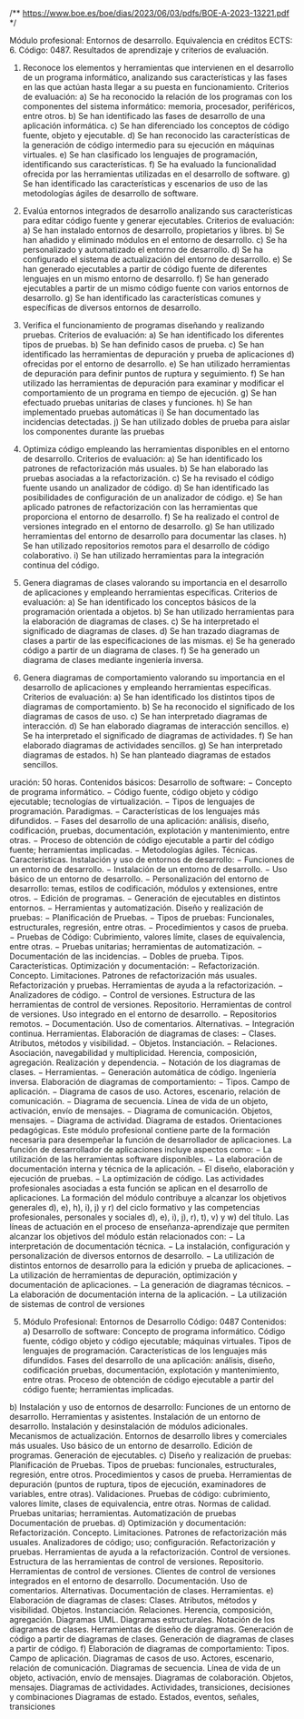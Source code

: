 /** https://www.boe.es/boe/dias/2023/06/03/pdfs/BOE-A-2023-13221.pdf */

Módulo profesional: Entornos de desarrollo.
Equivalencia en créditos ECTS: 6.
Código: 0487.
Resultados de aprendizaje y criterios de evaluación.
1. Reconoce los elementos y herramientas que intervienen en el desarrollo de un programa informático, analizando sus características y las fases en las que actúan hasta llegar a su puesta en funcionamiento.
Criterios de evaluación:
a) Se ha reconocido la relación de los programas con los componentes del sistema informático: memoria, procesador, periféricos, entre otros.
b) Se han identificado las fases de desarrollo de una aplicación informática.
c) Se han diferenciado los conceptos de código fuente, objeto y ejecutable.
d) Se han reconocido las características de la generación de código intermedio para su ejecución en máquinas virtuales.
e) Se han clasificado los lenguajes de programación, identificando sus características.
f) Se ha evaluado la funcionalidad ofrecida por las herramientas utilizadas en el desarrollo de software.
g) Se han identificado las características y escenarios de uso de las metodologías ágiles de desarrollo de software.

2. Evalúa entornos integrados de desarrollo analizando sus características para editar código fuente y generar ejecutables.
Criterios de evaluación:
a) Se han instalado entornos de desarrollo, propietarios y libres.
b) Se han añadido y eliminado módulos en el entorno de desarrollo.
c) Se ha personalizado y automatizado el entorno de desarrollo.
d) Se ha configurado el sistema de actualización del entorno de desarrollo.
e) Se han generado ejecutables a partir de código fuente de diferentes lenguajes en un mismo entorno de desarrollo.
f) Se han generado ejecutables a partir de un mismo código fuente con varios entornos de desarrollo.
g) Se han identificado las características comunes y específicas de diversos entornos de desarrollo.

3. Verifica el funcionamiento de programas diseñando y realizando pruebas.
Criterios de evaluación:
a) Se han identificado los diferentes tipos de pruebas.
b) Se han definido casos de prueba.
c) Se han identificado las herramientas de depuración y prueba de aplicaciones
d) ofrecidas por el entorno de desarrollo.
e) Se han utilizado herramientas de depuración para definir puntos de ruptura y seguimiento.
f) Se han utilizado las herramientas de depuración para examinar y modificar
el comportamiento de un programa en tiempo de ejecución.
g) Se han efectuado pruebas unitarias de clases y funciones.
h) Se han implementado pruebas automáticas
i) Se han documentado las incidencias detectadas.
j) Se han utilizado dobles de prueba para aislar los componentes durante las pruebas


4. Optimiza código empleando las herramientas disponibles en el entorno de
desarrollo.
Criterios de evaluación:
a) Se han identificado los patrones de refactorización más usuales.
b) Se han elaborado las pruebas asociadas a la refactorización.
c) Se ha revisado el código fuente usando un analizador de código.
d) Se han identificado las posibilidades de configuración de un analizador de código.
e) Se han aplicado patrones de refactorización con las herramientas que proporciona el entorno de desarrollo.
f) Se ha realizado el control de versiones integrado en el entorno de desarrollo.
g) Se han utilizado herramientas del entorno de desarrollo para documentar las clases.
h) Se han utilizado repositorios remotos para el desarrollo de código colaborativo.
i) Se han utilizado herramientas para la integración continua del código.

5. Genera diagramas de clases valorando su importancia en el desarrollo de aplicaciones y empleando herramientas específicas.
Criterios de evaluación:
a) Se han identificado los conceptos básicos de la programación orientada a objetos.
b) Se han utilizado herramientas para la elaboración de diagramas de clases.
c) Se ha interpretado el significado de diagramas de clases.
d) Se han trazado diagramas de clases a partir de las especificaciones de las mismas.
e) Se ha generado código a partir de un diagrama de clases.
f) Se ha generado un diagrama de clases mediante ingeniería inversa.

6. Genera diagramas de comportamiento valorando su importancia en el desarrollo de aplicaciones y empleando herramientas específicas. 
Criterios de evaluación:
a) Se han identificado los distintos tipos de diagramas de comportamiento.
b) Se ha reconocido el significado de los diagramas de casos de uso.
c) Se han interpretado diagramas de interacción.
d) Se han elaborado diagramas de interacción sencillos.
e) Se ha interpretado el significado de diagramas de actividades.
f) Se han elaborado diagramas de actividades sencillos.
g) Se han interpretado diagramas de estados.
h) Se han planteado diagramas de estados sencillos.

uración: 50 horas.
Contenidos básicos:
Desarrollo de software:
− Concepto de programa informático.
− Código fuente, código objeto y código ejecutable; tecnologías de
virtualización.
− Tipos de lenguajes de programación. Paradigmas.
− Características de los lenguajes más difundidos.
− Fases del desarrollo de una aplicación: análisis, diseño, codificación,
pruebas, documentación, explotación y mantenimiento, entre otras.
− Proceso de obtención de código ejecutable a partir del código fuente;
herramientas implicadas.
− Metodologías ágiles. Técnicas. Características.
Instalación y uso de entornos de desarrollo:
− Funciones de un entorno de desarrollo.
− Instalación de un entorno de desarrollo.
− Uso básico de un entorno de desarrollo.
− Personalización del entorno de desarrollo: temas, estilos de codificación,
módulos y extensiones, entre otros.
− Edición de programas.
− Generación de ejecutables en distintos entornos.
− Herramientas y automatización.
Diseño y realización de pruebas:
− Planificación de Pruebas.
− Tipos de pruebas: Funcionales, estructurales, regresión, entre otras.
− Procedimientos y casos de prueba.
− Pruebas de Código: Cubrimiento, valores límite, clases de equivalencia,
entre otras.
− Pruebas unitarias; herramientas de automatización.
− Documentación de las incidencias.
− Dobles de prueba. Tipos. Características.
Optimización y documentación:
− Refactorización. Concepto. Limitaciones. Patrones de refactorización más
usuales. Refactorización y pruebas. Herramientas de ayuda a la refactorización.
− Analizadores de código.
− Control de versiones. Estructura de las herramientas de control de versiones.
Repositorio. Herramientas de control de versiones. Uso integrado en el entorno de
desarrollo.
− Repositorios remotos.
− Documentación. Uso de comentarios. Alternativas.
− Integración continua. Herramientas.
Elaboración de diagramas de clases:
− Clases. Atributos, métodos y visibilidad.
− Objetos. Instanciación.
− Relaciones. Asociación, navegabilidad y multiplicidad. Herencia,
composición, agregación. Realización y dependencia.
− Notación de los diagramas de clases.
− Herramientas.
− Generación automática de código. Ingeniería inversa.
Elaboración de diagramas de comportamiento:
− Tipos. Campo de aplicación.
− Diagrama de casos de uso. Actores, escenario, relación de comunicación.
− Diagrama de secuencia. Línea de vida de un objeto, activación, envío de
mensajes.
− Diagrama de comunicación. Objetos, mensajes.
− Diagrama de actividad. Diagrama de estados.
Orientaciones pedagógicas.
Este módulo profesional contiene parte de la formación necesaria para
desempeñar la función de desarrollador de aplicaciones.
La función de desarrollador de aplicaciones incluye aspectos como:
− La utilización de las herramientas software disponibles.
− La elaboración de documentación interna y técnica de la aplicación.
− El diseño, elaboración y ejecución de pruebas.
− La optimización de código.
Las actividades profesionales asociadas a esta función se aplican en el
desarrollo de aplicaciones.
La formación del módulo contribuye a alcanzar los objetivos generales d), e),
h), i), j) y r) del ciclo formativo y las competencias profesionales, personales y
sociales d), e), i), j), r), t), v) y w) del título.
Las líneas de actuación en el proceso de enseñanza-aprendizaje que permiten
alcanzar los objetivos del módulo están relacionados con:
− La interpretación de documentación técnica.
− La instalación, configuración y personalización de diversos entornos de
desarrollo.
− La utilización de distintos entornos de desarrollo para la edición y prueba de
aplicaciones.
− La utilización de herramientas de depuración, optimización y documentación
de aplicaciones.
− La generación de diagramas técnicos.
− La elaboración de documentación interna de la aplicación.
− La utilización de sistemas de control de versiones

5. Módulo Profesional: Entornos de Desarrollo
Código: 0487
Contenidos:
a) Desarrollo de software:
Concepto de programa informático.
Código fuente, código objeto y código ejecutable; máquinas virtuales. 
Tipos de lenguajes de programación.
Características de los lenguajes más difundidos.
Fases del desarrollo de una aplicación: análisis, diseño, codificación pruebas, documentación, explotación y mantenimiento, entre otras.
Proceso de obtención de código ejecutable a partir del código fuente;
herramientas implicadas.

b) Instalación y uso de entornos de desarrollo:
Funciones de un entorno de desarrollo.
Herramientas y asistentes.
Instalación de un entorno de desarrollo.
Instalación y desinstalación de módulos adicionales.
Mecanismos de actualización.
Entornos de desarrollo libres y comerciales más usuales.
Uso básico de un entorno de desarrollo.
Edición de programas.
Generación de ejecutables.
c) Diseño y realización de pruebas:
Planificación de Pruebas.
Tipos de pruebas: funcionales, estructurales, regresión, entre otros.
Procedimientos y casos de prueba.
Herramientas de depuración (puntos de ruptura, tipos de ejecución,
examinadores de variables, entre otras).
Validaciones.
Pruebas de código: cubrimiento, valores límite, clases de equivalencia,
entre otras.
Normas de calidad.
Pruebas unitarias; herramientas.
Automatización de pruebas
Documentación de pruebas.
d) Optimización y documentación:
Refactorización. Concepto. Limitaciones. Patrones de refactorización
más usuales. Analizadores de código; uso; configuración.
Refactorización y pruebas. Herramientas de ayuda a la refactorización.
Control de versiones. Estructura de las herramientas de control de
versiones. Repositorio. Herramientas de control de versiones. Clientes
de control de versiones integrados en el entorno de desarrollo.
Documentación. Uso de comentarios. Alternativas. Documentación de
clases. Herramientas.
e) Elaboración de diagramas de clases:
Clases. Atributos, métodos y visibilidad.
Objetos. Instanciación.
Relaciones. Herencia, composición, agregación.
Diagramas UML. Diagramas estructurales.
Notación de los diagramas de clases.
Herramientas de diseño de diagramas.
Generación de código a partir de diagramas de clases.
Generación de diagramas de clases a partir de código.
f) Elaboración de diagramas de comportamiento:
Tipos. Campo de aplicación.
Diagramas de casos de uso. Actores, escenario, relación de
comunicación.
Diagramas de secuencia. Línea de vida de un objeto, activación, envío
de mensajes.
Diagramas de colaboración. Objetos, mensajes.
Diagramas de actividades. Actividades, transiciones, decisiones y
combinaciones
Diagramas de estado. Estados, eventos, señales, transiciones
